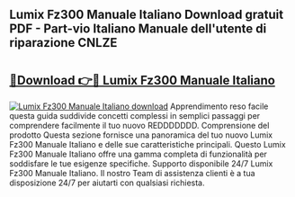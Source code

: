 ## Lumix Fz300 Manuale Italiano Download gratuit PDF - Part-vio Italiano Manuale dell'utente di riparazione CNLZE

# <h2><a href="http://dffdrre.blite.top/?on=Lumix+Fz300+Manuale+Italiano">🔗Download 👉🔴 Lumix Fz300 Manuale Italiano</a></h2>

[![Lumix Fz300 Manuale Italiano download](https://i.imgur.com/lujVjoI.png)](http://dffdrre.blite.top/?on=Lumix+Fz300+Manuale+Italiano)
Apprendimento reso facile questa guida suddivide concetti complessi in semplici passaggi per comprendere facilmente il tuo nuovo REDDDDDDD. Comprensione del prodotto Questa sezione fornisce una panoramica del tuo nuovo Lumix Fz300 Manuale Italiano e delle sue caratteristiche principali. Questo Lumix Fz300 Manuale Italiano offre una gamma completa di funzionalità per soddisfare le tue esigenze specifiche. Supporto disponibile 24/7 Lumix Fz300 Manuale Italiano. Il nostro Team di assistenza clienti è a tua disposizione 24/7 per aiutarti con qualsiasi richiesta.
